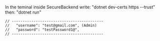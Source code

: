 In the teminal inside SecureBackend write:
"dotnet dev-certs https --trust"
then: "dotnet run"

    // ------------------------------------------
    //   "username": "test@gmail.com", (Admin)
    //   "password": "testPassword1@",
    // ------------------------------------------
